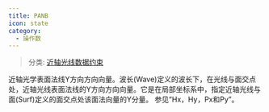 ```yaml
---
title: PANB
icon: state
category:
  - 操作数
---
```


> 分类: [近轴光线数据约束](/hb/operands/131/881/  "Zemax 操作数 近轴光线数据约束")

近轴光学表面法线Y方向方向向量。波长(Wave)定义的波长下，在光线与面交点处，近轴光线表面法线的Y方向方向向量。它是在局部坐标系中，指定近轴光线与面(Surf)定义的面交点处该面法向量的Y分量。 
参见“Hx，Hy，Px和Py”。